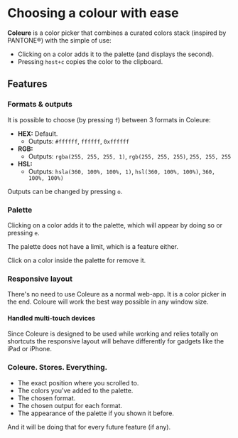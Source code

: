 Choosing a colour with ease
===========================

**Coleure** is a color picker that combines a curated colors stack (inspired by PANTONE®) with the simple of use:

- Clicking on a color adds it to the palette (and displays the second).
- Pressing `host+c` copies the color to the clipboard.

Features
--------

### Formats & outputs

It is possible to choose (by pressing `f`) between 3 formats in Coleure:

- **HEX:** Default.
  - Outputs: `#ffffff`, `ffffff`, `0xffffff`
- **RGB:**
  - Outputs: `rgba(255, 255, 255, 1)`, `rgb(255, 255, 255)`, `255, 255, 255`
- **HSL:**
  - Outputs: `hsla(360, 100%, 100%, 1)`, `hsl(360, 100%, 100%)`, `360, 100%, 100%)`

Outputs can be changed by pressing `o`.

### Palette

Clicking on a color adds it to the palette, which will appear by doing so or pressing `e`.

The palette does not have a limit, which is a feature either.

Click on a color inside the palette for remove it.

### Responsive layout

There's no need to use Coleure as a normal web-app. It is a color picker in the end. Coloure will work the best way possible in any window size.

#### Handled multi-touch devices

Since Coleure is designed to be used while working and relies totally on shortcuts the responsive layout will behave differently for gadgets like the iPad or iPhone.

### Coleure. Stores. Everything.

- The exact position where you scrolled to.
- The colors you've added to the palette.
- The chosen format.
- The chosen output for each format.
- The appearance of the palette if you shown it before.

And it will be doing that for every future feature (if any).